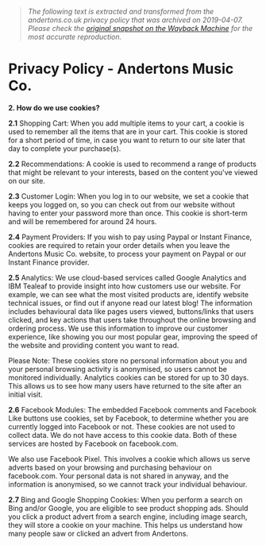 > *The following text is extracted and transformed from the andertons.co.uk privacy policy that was archived on 2019-04-07. Please check the [original snapshot on the Wayback Machine](https://web.archive.org/web/20190407141033id_/https%3A//www.andertons.co.uk/privacy-policy) for the most accurate reproduction.*

# Privacy Policy - Andertons Music Co.

**2\. How do we use cookies?**

**2.1** Shopping Cart: When you add multiple items to your cart, a cookie is used to remember all the items that are in your cart. This cookie is stored for a short period of time, in case you want to return to our site later that day to complete your purchase(s).

**2.2** Recommendations: A cookie is used to recommend a range of products that might be relevant to your interests, based on the content you've viewed on our site.

**2.3** Customer Login: When you log in to our website, we set a cookie that keeps you logged on, so you can check out from our website without having to enter your password more than once. This cookie is short-term and will be remembered for around 24 hours.

**2.4** Payment Providers: If you wish to pay using Paypal or Instant Finance, cookies are required to retain your order details when you leave the Andertons Music Co. website, to process your payment on Paypal or our Instant Finance provider.

**2.5** Analytics: We use cloud-based services called Google Analytics and IBM Tealeaf to provide insight into how customers use our website. For example, we can see what the most visited products are, identify website technical issues, or find out if anyone read our latest blog! The information includes behavioural data like pages users viewed, buttons/links that users clicked, and key actions that users take throughout the online browsing and ordering process. We use this information to improve our customer experience, like showing you our most popular gear, improving the speed of the website and providing content you want to read.

Please Note: These cookies store no personal information about you and your personal browsing activity is anonymised, so users cannot be monitored individually. Analytics cookies can be stored for up to 30 days. This allows us to see how many users have returned to the site after an initial visit.

**2.6** Facebook Modules: The embedded Facebook comments and Facebook Like buttons use cookies, set by Facebook, to determine whether you are currently logged into Facebook or not. These cookies are not used to collect data. We do not have access to this cookie data. Both of these services are hosted by Facebook on facebook.com.

We also use Facebook Pixel. This involves a cookie which allows us serve adverts based on your browsing and purchasing behaviour on facebook.com. Your personal data is not shared in anyway, and the information is anonymised, so we cannot track your individual behaviour.

**2.7** Bing and Google Shopping Cookies: When you perform a search on Bing and/or Google, you are eligible to see product shopping ads. Should you click a product advert from a search engine, including image search, they will store a cookie on your machine. This helps us understand how many people saw or clicked an advert from Andertons.
